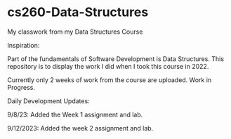 # cs260-Data-Structures
My classwork from my Data Structures Course

Inspiration:

Part of the fundamentals of Software Development is Data Structures. This repository is to display the work I did when I took this course in 2022. 

Currently only 2 weeks of work from the course are uploaded. Work in Progress.

Daily Development Updates:

9/8/23:
Added the Week 1 assignment and lab.

9/12/2023:
Added the week 2 assignment and lab.
